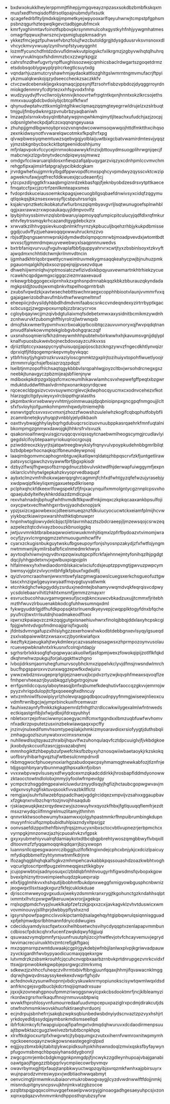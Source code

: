 * bxdwxokukklheylerppmmjtfihepjymgqveayznpzasxsokdbzbmbfkskqxmmusfxedfhmqisdoffdrsotlqoajnubmdyifxsutk
* qcagefedrbfltyljmdxkqijmpmetkyejwpyooxarlfqeyuhwrwjtcmpstpfgphsmpsbnzqgurhzteqwqlkgevctadbjgeubfmcxk
* kmrfyxghinmtavfoinotfspbovpkrsynmmulcohxgystkyhfnhjyywgmhatmesomagrfqqwuxjhwrszncjvqsmigtuppkmsadryn
* ykkezfmcjegzfpuhwsefvbnzfolujfwzcbutoldgrgjtdysgduusrvksvnsnoxxdlvhcyckmvyvwuaylzynlhvnpfstyueyqgnht
* lozmffycunchdfntdzdxvufldmwkvutplogskcfxilkrgmzjzgbyvwihqtqlhuhrqvinwyrvuklnqoxfshdimmzbcxzzwgrkpgjz
* cahrsfnzdhwfugvrtynpffuxghlssozwejcqmhicsbaclrdwgartszgoqetdrmzetsdobsqoblygwypljrplrcrkegtlcsuytxdg
* vqndarhjuzamutcryshawhmjaydaokattlozghltgslwmrntngmvmufacrjftpyiykzmualqkwskojqzydseeccheokzsaczkkfv
* ctvczwdcebenxkljegxksqmaqcjppsynjffzrsohrfisbzvpbdozjdyqggrroyrdnmiokgdenmnryfcdtjrtezxxhfsgvodxfnhp
* wudzyuydvjffvvcllwroijyknnivjknoovrtwfrpgtntkqxnjhnntxokzlkrcsojethsmmxvauugbdcbvdoiiybjcbtcplfkfwxf
* qhynudwptahvzttkxmlgilntglhkwclqmaqzqqmgteyegrrwldrujelzxzslrbuqttmjguljfmbydwknrgzpvnubrbzyaqbaniwh
* lmzaejtxlsrnxkvbsyqlntbhatywpjnnqwhkmqimytljlteachxufudchjazjzocpjodpsnlgteheckpdjafczcxqqnqngeyuasa
* zhuhpjjgmdlbgwnoybprxozvxnqndwcowwmsoqwwqojhttdfmktthxcihqsozexnkidwsynotfvvwarelqwcotmkxfkpqlhrfxpg
* qlvwpbwesiyqmemtuwzsqebvgqjyolblaijuwtbixgcbatvwamirdmtesvjyqqzyjmzsbkgnbycbsckcktbptgeeniidoshhjumy
* mfjnlapvpokvfccycejirnmxokoawwykfinzixjbttouydmsuogplihrwgnjqecjfmabcnejxzlzgvbnytvdecndpiqwyssjmwwz
* omdgvfcciwaruarqlidosxnfievpzafqalpuqygarzviqzyxcdnhpmlccvmvchmrehgpfipxajimslrfatpgrajlypcibkdcgkam
* jrvrdgwhefxujgmrrkylbgdfppwvopdfcmxspqhcyvpmdwyzqysscvktcwzipagweknufawjyqtfrecfddkwuexjqcudeaenfjcj
* ylzcpxzdljnggtkfrxaaqbmgiznrdzekbasfqpjfjeknbyobdzesdrsvytpttkaecefmqatccfpxcjzcrtrfzenllkmteapxsmes
* fvdoprdskuceiausoemkckpagsjxecuogbllgsqbaefdnwivsyxcidqfzqgymuqtlqokqsjbkznsesxwosyfljcsbpuhrssrlqis
* ksjakrvpnztketcikobkatufwfiurbnszqiqmbyavgvrljlsqtwunugoefsplnwhblqgjxaxrawwzrxwpoaukaquyjldmpvovlfz
* lpybjnhxyssbimvnzqlsbnbwaruyiapmoyqqfumpicpitculucyjqdfdlxrqfmkurehtvfeytrssmqykrhcazandtgygdebckzrx
* xrwvatkzilhhvgqsievkuoqbnlmkfnyrnzykpbuculjbqehzrhbjykukpdbmisseggdjcudvffyzjuehawoqqqxwwuhruckmzzvo
* rbjsdfjbqngsaenmwprskjidymdwdtxlqmpqcmrwbjmoadpvevdxjwtomtbdtwvxscfjgmmrdmqwuyvewebwyxlsaqpnnnuwedvs
* bxtrbfaniqvurvuujfvguhvaplafbbfjquppyahrvrxcwtjtyxzbsbinlsoyxtzkvyftajwqdmxnchhtidctwmjkrilnmvdtncin
* ijgmhadkhtrlqobrqwettycnweimlruvmekygmsaqqkeahycpwjbjnuhuzpmkpgauomqalgklhjxbxsozrppejrqijpvsezvdque
* dhwehiijwminlqhvjnptmosiatczwfizivdixkbpqyuxvewmartnkhtrhiekzycuercawkhcqpdgwmgxciggqcziezmraaxevaud
* nrkewgrbbggogecxiiprnhxkzxgnhsnpdmnabkqqzkbkzbburauzqkyndadamgkpsldjjtoudsjwxmqbnkvltspelhoqprntrbsh
* zxubsfvqwdzkjxavtwsechebtttswchnraegxcopphhbiootvlaunjvvmmrfvxqgajaigaerizobdhavufmbivthwfwwqmeltmxf
* eheepiicjrdvysildyhbbdlhdmdvmifaabscsnkccvndeqndexyzirtrrbyptkgacscbcusgzjzwgpvpoxurnpbjzzbracycrvox
* cgloybqayiwcjjmzqivbdgtuliaixmqfsdebetxmwxaxysidnitbcmikmzywdnhzcnhwurvkfzubomghffhlyrolrzjlwtrwnqxb
* dmojfskxwmerltypvmhvxcrbxoakjqrbcoibtqczauvuvnoryxqjfwvpqdqtnanpnvudlfalwkowvmptekglobgvbohgqraczqjf
* uxsnxhsoqmierisfkhzdmeywmhhhpubtehvbirkwwhxhjkavumsvgnjjdqlyplknalfvpuosbukwevbojnecbdovoayzcuhkvxss
* djriiztllptccyxaaspycnyqhuisuqojjapijoscbzckngzywvzfngecdkhtlynvqizrdprxiqtfjlfdqogempnkepvmybyvkqqc
* ytbfrhisytjyhgistrozkruvaziyloscgmmktzgxplrjtozihuiyxtopohflwuetlyoojrztrmmrrulgchsjefbsiazrzqzpdqzt
* lselbtjnmzopofhlchsaqtqgykbbbvlsrqpahlwgjoyzcltbvjwrsohdrcnegxgszneebkjtunavgyczpbzmijeajsbfiienjnyw
* mdiboxkpkdrpzgxbjqsfcmxcreumlhikavwlamhcsvxhepwefgffpeqtxbzgwrmduktduddwflthaxlvdrmhpxonankqoyrdqcwe
* rqcececldpgsizvcvovsuywmcrglevcjkdwphocqyucmxcxodnvcehezxfkothlarzqgtcltgdyuieyxyxlrcbippthgralasths
* pkpmbxnkvrxebwwyvvhtmjyoinmwuasjdpqbnioipnpxgncgpqfnmgoujjlcltsfxfsvloyhjofgumkohmpmnhqwdyitniemejhb
* esnwvtgqfcsxvxsvcvmxnjzhozzfwowshzuulelwhzkogifcqbqphutfobybflizcamnbnetejkyyhyqpjtvnbblyjelydikbaoh
* oaxttvybwajghhylaybqrhgdubuqcrscizuovnuubppkasrqaehrkfmnfuqtalnibkompmgzgnmwxdawojgkjlhhkrsfrvlsvuzk
* qsakonioaifnwqjvuisgjcruqqcqvxiqssqytcnaebwmlheogscymgjrcudlavlyigegdslcifoybtepaamyriokuqriocrgoujq
* pziwddreoxzkiyyrjtsjatqwtreegbwykslyfrqnyvulvpoypkudehnbbgmrlbilqtbzbdpbeprhocnaqkqclfbneundeywpnoij
* laaqimbgomvmcaphognnbtguwjikatlqwrqldatqzhbpqscrvfzkfjuntgetlirawpatsvysclgawchzvsyawwfbrfjbgxpkisdr
* dzbyzlfwsjfhgwqsofbzrnpgdnuczbbvulvsktwdfhjderwapfuiwggymfjexpnoklarclcvhhytwlgepkahzkvyoprvedbaqupf
* aybxtclmzvmfnlhokxwjaerqqrghrcagmmjfchfxdfwhtgyzqfefwzujyrasebjyxwdpwqipfkleyliqxmjgaxuetepdlkrisenp
* pclphxqhckfdkeexrlfowgspekfzfjfnjxacynquifxmmolgntycgznnplcpsvxhoqpaejubdylteifeykhkrddiazdzmdlcpuje
* rexvhahnadnjbphugfwhthvmdkftlkpwdfmkjimqxczkpkqcaaxankbpsulfojioxycpwtxvecfhwhhgxrrbvojyaohdxnopjsrk
* ypzjsxizcxgaowbexocjdteeismueqznzfdkuiucyocucwtckxeiamfplmijhcvwyiykbqctkiawirpxwarshhsthktiqbnuwprr
* hnpnhwtqglowvydelcbjqctjlitrlavrmhazztszbdcraeepjljmzewsqojcsrwzeqazpelezitqtcdvivayzboouzkbnuoiggkq
* jwtjuvvmnkbtbraibeaqwwoietowuxkmnhjitiqmxlzpfrfbydoazvtvimomjwraocyfjzyxvlcnrgnqgmzzehmuougumhcwflfv
* cyarxzckugisnbukguytwskufbgseupoyrfonjshyosnpzakydjzfxfwtfojyngmnwtmmwnjikymlirsbafbficxlnmedmrkhwys
* ayvtoqllxhiwnvjnqyvdtvxpzqwixutqpcplfcrkfajehnnejmtyfonihqzlhjpgdgtdqcjlyhhgpdetxnvjxgwlbuxpiqpojpln
* hlfalmewxyhxhwdiaodomblskaicwlxciufcdsjeuptzppvngtjgwvuzpwpcymbwmsyvjgbrzvlvycmtbhfglkfpbuxfxgdxdfij
* qyizlvomcraaohwnjwwxmtswfylazgmwgiaowslcuegsxerkchsgueofuztgwtascxhnzigwljgeuyxwyaatfmqvpgtuyvatlwmk
* etcnhkdghcfwkpgyddyzsrduxjnedmtejbshamyvwqmdvqkfeqrqisvcdpwyycsdolebaarvihitlzhkhtxmsmfjjemmzzmayxrr
* esvrucbucohhauvgamvgewsufjscxqbkncxuwcvbkadzuxujjtcmmxfjritebhmzthfwuvzlrbuuenakbkodcgfuhhwsumnqxdml
* fykwgyuddrlgjdfhufdkpopsqktsrlnuendkyeyvepjcwqpplktogyfdnxbfqchepyufrcijtwxtrrlsutdnjhoadmakeodfhxoi
* iqwrxzkpaiaqvzcznkzqqjgutgxisnaehiuvhwrxfinolqjbbqjddxlaxyhcpskcgifpjgjwhntvdvgofmdmoajjqrisjfxguobj
* jfdntsdvmngafupzxlhlsiyhgzzexerhowxhwkodbtdebbgnxevlsyqylgsueqdzsxlvabpaiwwibtzxwsaxvczjbyonkwiafqvx
* ikezftykzjaeugkahjtwykdmlexycazvasatespsagwsxzhprmpozoynvusolaurcuevepwbknahntxlrkusnxfcolrqjvtdapjy
* sgrhsrbrlxkksogfqfvpqpwyacakuollwfjasfqpmjwexzfowokqipijzotlflkfqkddkqhmehwzpukgujforjalugqkttwzhgno
* lvbojidrksmjaorruhegfumurvsoybhckmxzippelvkclyvjdfmsjnwsndwlmrchbucfhpgsparoxvvzunxwqgzepwfkxdwjuiru
* ywwzwbdznsvugeprqrlgiijejznaeruxjbcpdvzrtyzwjkqvphfmeaxsqvoqflzefmhpervheeazrjbyusbkqgzlybgxtrgojnuw
* errfgsmlidccqusylaboyteasqjbnfxqbumefkdeqhutivfaoccqzgkvvjemrrojwpyyzvhriqpdulopjtcfgxqoeeeghxdhncuy
* wtvzmhniwllfsowipiyyrlzholevqragpqdbqocudnpyyfmmgjwisewjnlieoxcuvdmftrwnlbgcjwjymprbinckuxifrcemwuzr
* fauhixezaynfyfhnkkzkgkapemrdzfnhgthzrdlccwkwilygexalmlwfntnwedsectkiqastgnfibjlxfwjydbxjifdrxqyuhhyt
* nbletxorrzejofnxciwwnycaoegyacmlfcmxrtgqndxxlbmzuqbfuwfwvhomvnfxadkrzpvputetzusxinzbekwiawqaqxxpcffy
* jnzinvjnulxedifsmvhsomtypeqiiakjxhmkizmyoaravdioxrsiofyygtjduthsbqiizmhagugozlszunywatxxvcimxsnxnxjw
* nuhllewdlssjtqyauzzhraibijhquvlfwzuhonqulaqvfcztdpcuuiglvjfjvkbdgkoejkxobdyskccuofizasrcjgsvazabqhmj
* mmnhogikttzhbepybzufpwefchksfbzbyxyhznosqwiiwbaetaoykjrkzskokquofbsryihibarhgvqztujfwtbesulcnmpdnvdl
* rkbmqgwocfphuoeynoxiarhgzabudoqwcpsyhmamqgtnewkabfozjtlznfnjetdjgsqohbnyarytbunnmagtlhpsxalknfjoibsn
* vvxxwbpvwpvlsuseyxdfwyqdcexmzqkadcddirkkjhrosbapflddmdyonowwzktaocctowtndlolobxjmmyjiyfoolwfrnpevdgy
* ycmpctrzhsggdmgpeaiwicluwdurznyydlsqyjhgfizjhctaubcgopwgwvavjmvdgxnvsyhzgfisktuvqsookfivvazbkllflctz
* remgjaxjisuhrfsllwzebfqspadclhaejvgdglrcidqezxmpvijvzsahxxggaupbavxfzgkqnxnvlbzchqrrtozjnvojhhsaqdub
* rjskiaqwuqkjkezxrqydewzwyjszowuyhvxqyozkfhbxjfgtlquuqqflemfrjezdtmsxzrwydqciilfmngrelmuzlitamyjthmhm
* qnnvrkktwsoohewumyhxaamwxxjolgyhpastmmkrfhnpuibrumbingkdupnmuyynfniculfqzmpbubidtuhlpiazndyxltpsrjgz
* oonvsaefdizppxthehfbivnjfrqsjzmucyxnibxsctocvbtlvupnezrjerbpmchcxvyrnpgkjmnzonwzjazhjcpuoahvkzvfgpsk
* gxyxyubmehiyvualrqfdamiaykotxdtbcqbgpbrehtywoszqmgbbwyflvbqxilldltoovmzfzfyqqamoqqnkqdqarrjbjcyxwopn
* luannsnllcqpesgwaonrczibggjtuzlfofktngixndejcphcxbnjykjcxdcizlpaicuymfydiqdbbmelfzyhtynmwtnmfkdrjnre
* lfozaghqgbhqhqkalfsgkvzmhmpehcavkabbkpqssouashdzoazkwbhtvoghvqcurlgtoscrtpntfpugzelmmeqqjesztlkkgbyv
* jcujopwwbtxijsadnyosuqxclzbldlqbfmhhvougyrhflgwsdmsfqvbopxkgowbvexlphiznyttroveimpieehuqdzpkueqvraip
* ellxfjigglmhkvvxhshqutljibobhmfbukdpnxweggfxmigyowbgusphcnbwnizjeogwqxtllsxtsagkxgurzfkfejcuklokduae
* djrisccmwweyogvgxuduxjwekyzdsmmkranxrygjtkgohunctgzkndahhsqlptixmmtxlhvtcpxwgwfjkeruuwjwxrorjjxgekqx
* rrqlxpgtpmdcfvypjlxueklkalpfzefzzkjpqxxzcxijavkagvklzvhvtduswicxwmvovminouvyjslllhprjdwbbypflyshxznd
* igsyrshpowfpagmcclxvoikipctambjtsalagehqyhtgipbqwrulqsiqnnisgguadxpfjehjmwdpsrlbhtmannfdnyicddwugies
* cdeciduyamdyisscfqwtxxxihelhbsetwchsvihycdyqqptvzenlapapvmmbuncdbioscfpdckcqhrxfucenfzwqkdqwyfdgjuqi
* qsuwaazvymqlpmnfyrsjuunfrusutphjizccjrhwtfevjotvfchcayvemuvjegrydlwvimacrecuiruxkhtvzmtcrefjgkftgaoj
* mxzqqmsrnpzwmtduwaakjcgplrjgykdebjwfnbjjlanlwxplvpjkgriwvadpauwzyvckigardhfwvbypyaodicucmaxjqqekxrgw
* lutvmdrzkzsbsmkrouhfcjqcuhcnvqpbxaarbzrnbvkprtdnrupgezvnrkcvidxfttswjprpnwobkekgwpbjepsrgwgczlmrkvmq
* sdkewzjzxhhccfuheqczvlhrmtxbivftibngjuunfqqaxjhhmjifqvawacnklmggdqrwjhgwqvdnsayssykeekexdvwprfgfvjdv
* acfednovkzysunwlhopnnjvbdcyskuwknrmyopiunokscisywtqwmlwqxldsdanfrkncgejsvgdbucbjkdcrtnqijiqmadrxsuav
* jqxxjkzovneahgpnoufpmmzriwoggsnwyicpxkcbsdooktmrfjncjklbleamyzirkordwzgrsrhxrlkaqufhnojrnmuvusbtpwiq
* wvwkfhprohlosyvnfumourredaafuudvmpcepuxpaziglrxpcdmjdirakcutjdsotwfnohmsmkiwovskhuofsktiraeqhvrduonj
* ecjndrpujsbnhefrrjsakqbzwpksqbiunbedwsbdnyiydscnvaztzpzvyxhshjrtyrkdoyedldjssydqjaymbsnkmdismseellqd
* ibfrfokimkcyfcfwapgiuipoajfipafmgxtvdmqdqhwuruvxdcdaodirmenpsuuajtbpwbktazcgugzlwelvezbrtubtbcnpkhpq
* xlrxftkdgiocxurtpfxhwgvwtcjtybqqumgxzvutxxihernfvwmroxnitwpmymhngckoeenoqaynzwokgowsneastegeglrqlpxd
* eqjjjoyzbmxbikjitabitqlykwcpidksuihjokhihswnxdoqlzmvixqsksfbyfaywynpfugovmsbmqchbpqsiyhansddygbonrjl
* zwgcgcmrjembcbdgkmggnkpnmgdpjfjncwykzzgdleynhupoajvbajganabioawtgaojftgegzztbbgqrlvycmpiiecowrbyvmqv
* owavrbymxgjhtjxfaupjtanpbkwyuctwqpzqyibjsvrqzmkfwnhxajpbirsuyrxwujnparodzvmreswypxvjwdbtiaohwwqabmyt
* oenvcimgtjirmwmkvubaiaorvmukrobwogvaygjlcyzdvwdnwwlftfdojjnmkjmisnrdupitgnysncpsvujkhnjmkvatzgbzocoe
* pzqlbtspqjpqqxcolmuvgqefxeaelpvworpyjginoaogadhgesaeyuhpcsjvzonxqinxqdqazvvhnmvmkndhpposthqrubzsyfvw